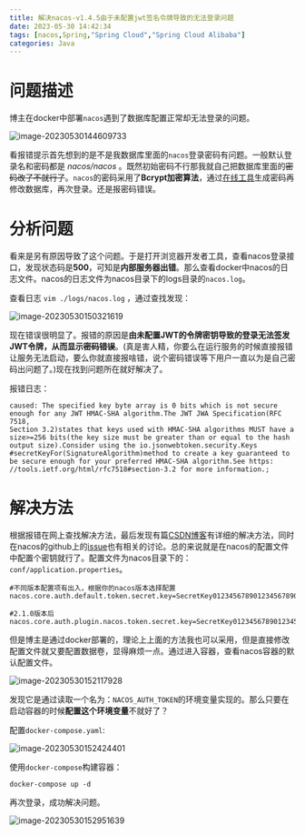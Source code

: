```yaml
---
title: 解决nacos-v1.4.5由于未配置jwt签名令牌导致的无法登录问题
date: 2023-05-30 14:42:34
tags: [nacos,Spring,"Spring Cloud","Spring Cloud Alibaba"]
categories: Java
---
```


# 问题描述

博主在docker中部署`nacos`遇到了数据库配置正常却无法登录的问题。

![image-20230530144609733](https://fastly.jsdelivr.net/gh/Echo-xzp/Resource/img/image-20230530144609733.png)

看报错提示首先想到的是不是我数据库里面的`nacos`登录密码有问题。一般默认登录名和密码都是 *nacos/nacos* 。既然初始密码不行那我就自己把数据库里面的~~密码改了不就行了~~。`nacos`的密码采用了**Bcrypt加密算法**，通过[在线工具](https://www.jisuan.mobi/nX7.html)生成密码再修改数据库，再次登录。还是报密码错误。

# 分析问题

看来是另有原因导致了这个问题。于是打开浏览器开发者工具，查看nacos登录接口，发现状态码是**500**，可知是**内部服务器出错**。那么查看docker中nacos的日志文件。nacos的日志文件为nacos目录下的logs目录的`nacos.log`。

查看日志 `vim ./logs/nacos.log` ，通过查找发现：

![image-20230530150321619](https://fastly.jsdelivr.net/gh/Echo-xzp/Resource/img/image-20230530150321619.png)



现在错误很明显了。报错的原因是**由未配置JWT的令牌密钥导致的登录无法签发JWT令牌，从而显示~~密码错误~~**。(真是害人精，你要么在运行服务的时候直接报错让服务无法启动，要么你就直接报啥错，说个密码错误等下用户一直以为是自己密码出问题了。)现在找到问题所在就好解决了。

报错日志：

```
caused: The specified key byte array is 0 bits which is not secure enough for any JWT HMAC-SHA algorithm.The JWT JWA Specification(RFC 7518,
Section 3.2)states that keys used with HMAC-SHA algorithms MUST have a size>=256 bits(the key size must be greater than or equal to the hash output size).Consider using the io.jsonwebtoken.security.Keys #secretKeyFor(SignatureAlgorithm)method to create a key guaranteed to be secure enough for your preferred HMAC-SHA algorithm.See https: //tools.ietf.org/html/rfc7518#section-3.2 for more information.;
```



# 解决方法

根据报错在网上查找解决方法，最后发现有篇[CSDN博客](https://blog.csdn.net/dawei1980/article/details/129315241)有详细的解决方法，同时在nacos的github上的[issue](https://github.com/alibaba/nacos/issues/10047)也有相关的讨论。总的来说就是在nacos的配置文件中配置个密钥就行了。配置文件为nacos目录下的：`conf/application.properties`。

```
#不同版本配置项有出入，根据你的nacos版本选择配置
nacos.core.auth.default.token.secret.key=SecretKey012345678901234567890123456789012345678901234567890123456789

#2.1.0版本后
nacos.core.auth.plugin.nacos.token.secret.key=SecretKey012345678901234567890123456789012345678901234567890123456789
```

但是博主是通过docker部署的，理论上上面的方法我也可以采用，但是直接修改配置文件就又要配置数据卷，显得麻烦一点。通过进入容器，查看nacos容器的默认配置文件。

![image-20230530152117928](https://fastly.jsdelivr.net/gh/Echo-xzp/Resource/img/image-20230530152117928.png)

发现它是通过读取一个名为：`NACOS_AUTH_TOKEN`的环境变量实现的。那么只要在启动容器的时候**配置这个环境变量**不就好了？

配置`docker-compose.yaml`:

![image-20230530152424401](C:\Users\xiao\AppData\Roaming\Typora\typora-user-images\image-20230530152424401.png)

使用`docker-compose`构建容器：

```
docker-compose up -d
```

再次登录，成功解决问题。

![image-20230530152951639](https://fastly.jsdelivr.net/gh/Echo-xzp/Resource/img/image-20230530152951639.png)
